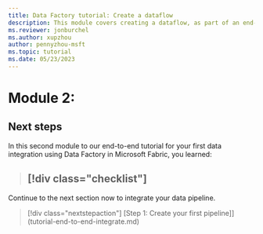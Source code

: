 ```yaml
---
title: Data Factory tutorial: Create a dataflow 
description: This module covers creating a dataflow, as part of an end-to-end data integration tutorial to complete a full data integration scenario with Data Factory in Microsoft Fabric within an hour.
ms.reviewer: jonburchel
ms.author: xupzhou
author: pennyzhou-msft
ms.topic: tutorial
ms.date: 05/23/2023
---
```


# Module 2:

## Next steps

In this second module to our end-to-end tutorial for your first data integration using Data Factory in Microsoft Fabric, you learned:

> [!div class="checklist"]
> - 

Continue to the next section now to integrate your data pipeline.

> [!div class="nextstepaction"]
> [Step 1: Create your first pipeline]](tutorial-end-to-end-integrate.md) 